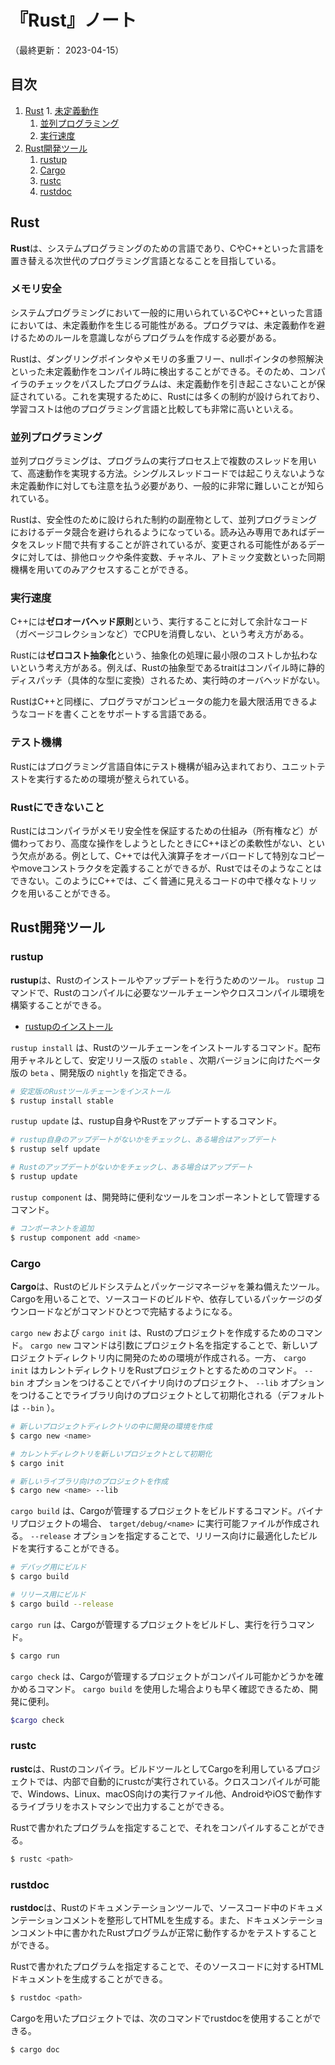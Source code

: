 # 『Rust』ノート

（最終更新： 2023-04-15）


## 目次
1. [Rust](#rust) 1. [未定義動作](#未定義動作)
	1. [並列プログラミング](#並列プログラミング)
	1. [実行速度](#実行速度)
1. [Rust開発ツール](#rust開発ツール)
	1. [rustup](#rustup)
	1. [Cargo](#cargo)
	1. [rustc](#rustc)
	1. [rustdoc](#rustdoc)


## Rust

**Rust**は、システムプログラミングのための言語であり、CやC++といった言語を置き替える次世代のプログラミング言語となることを目指している。

### メモリ安全

システムプログラミングにおいて一般的に用いられているCやC++といった言語においては、未定義動作を生じる可能性がある。プログラマは、未定義動作を避けるためのルールを意識しながらプログラムを作成する必要がある。

Rustは、ダングリングポインタやメモリの多重フリー、nullポインタの参照解決といった未定義動作をコンパイル時に検出することができる。そのため、コンパイラのチェックをパスしたプログラムは、未定義動作を引き起こさないことが保証されている。これを実現するために、Rustには多くの制約が設けられており、学習コストは他のプログラミング言語と比較しても非常に高いといえる。

### 並列プログラミング

並列プログラミングは、プログラムの実行プロセス上で複数のスレッドを用いて、高速動作を実現する方法。シングルスレッドコードでは起こりえないような未定義動作に対しても注意を払う必要があり、一般的に非常に難しいことが知られている。

Rustは、安全性のために設けられた制約の副産物として、並列プログラミングにおけるデータ競合を避けられるようになっている。読み込み専用であればデータをスレッド間で共有することが許されているが、変更される可能性があるデータに対しては、排他ロックや条件変数、チャネル、アトミック変数といった同期機構を用いてのみアクセスすることができる。

### 実行速度

C++には**ゼロオーバヘッド原則**という、実行することに対して余計なコード（ガベージコレクションなど）でCPUを消費しない、という考え方がある。

Rustには**ゼロコスト抽象化**という、抽象化の処理に最小限のコストしか払わないという考え方がある。例えば、Rustの抽象型であるtraitはコンパイル時に静的ディスパッチ（具体的な型に変換）されるため、実行時のオーバヘッドがない。

RustはC++と同様に、プログラマがコンピュータの能力を最大限活用できるようなコードを書くことをサポートする言語である。

### テスト機構

Rustにはプログラミング言語自体にテスト機構が組み込まれており、ユニットテストを実行するための環境が整えられている。

### Rustにできないこと

Rustにはコンパイラがメモリ安全性を保証するための仕組み（所有権など）が備わっており、高度な操作をしようとしたときにC++ほどの柔軟性がない、という欠点がある。例として、C++では代入演算子をオーバロードして特別なコピーやmoveコンストラクタを定義することができるが、Rustではそのようなことはできない。このようにC++では、ごく普通に見えるコードの中で様々なトリックを用いることができる。


## Rust開発ツール

### rustup

**rustup**は、Rustのインストールやアップデートを行うためのツール。 `rustup` コマンドで、Rustのコンパイルに必要なツールチェーンやクロスコンパイル環境を構築することができる。

- [rustupのインストール](https://rustup.rs/)

`rustup install` は、Rustのツールチェーンをインストールするコマンド。配布用チャネルとして、安定リリース版の `stable` 、次期バージョンに向けたベータ版の `beta` 、開発版の `nightly` を指定できる。

```sh
# 安定版のRustツールチェーンをインストール
$ rustup install stable
```

`rustup update` は、rustup自身やRustをアップデートするコマンド。

```sh
# rustup自身のアップデートがないかをチェックし、ある場合はアップデート
$ rustup self update

# Rustのアップデートがないかをチェックし、ある場合はアップデート
$ rustup update
```

`rustup component` は、開発時に便利なツールをコンポーネントとして管理するコマンド。

```sh
# コンポーネントを追加
$ rustup component add <name>
```

### Cargo

**Cargo**は、Rustのビルドシステムとパッケージマネージャを兼ね備えたツール。Cargoを用いることで、ソースコードのビルドや、依存しているパッケージのダウンロードなどがコマンドひとつで完結するようになる。

`cargo new` および `cargo init` は、Rustのプロジェクトを作成するためのコマンド。 `cargo new` コマンドは引数にプロジェクト名を指定することで、新しいプロジェクトディレクトリ内に開発のための環境が作成される。一方、 `cargo init` はカレントディレクトリをRustプロジェクトとするためのコマンド。 `--bin` オプションをつけることでバイナリ向けのプロジェクト、 `--lib` オプションをつけることでライブラリ向けのプロジェクトとして初期化される（デフォルトは `--bin` ）。

```sh
# 新しいプロジェクトディレクトリの中に開発の環境を作成
$ cargo new <name>

# カレントディレクトリを新しいプロジェクトとして初期化
$ cargo init

# 新しいライブラリ向けのプロジェクトを作成
$ cargo new <name> --lib
```

`cargo build` は、Cargoが管理するプロジェクトをビルドするコマンド。バイナリプロジェクトの場合、 `target/debug/<name>` に実行可能ファイルが作成される。 `--release` オプションを指定することで、リリース向けに最適化したビルドを実行することができる。

```sh
# デバッグ用にビルド
$ cargo build

# リリース用にビルド
$ cargo build --release
```

`cargo run` は、Cargoが管理するプロジェクトをビルドし、実行を行うコマンド。

```sh
$ cargo run
```

`cargo check` は、Cargoが管理するプロジェクトがコンパイル可能かどうかを確かめるコマンド。 `cargo build` を使用した場合よりも早く確認できるため、開発に便利。

```sh
$cargo check
```

### rustc

**rustc**は、Rustのコンパイラ。ビルドツールとしてCargoを利用しているプロジェクトでは、内部で自動的にrustcが実行されている。クロスコンパイルが可能で、Windows、Linux、macOS向けの実行ファイル他、AndroidやiOSで動作するライブラリをホストマシンで出力することができる。

Rustで書かれたプログラムを指定することで、それをコンパイルすることができる。

```sh
$ rustc <path>
```

### rustdoc

**rustdoc**は、Rustのドキュメンテーションツールで、ソースコード中のドキュメンテーションコメントを整形してHTMLを生成する。また、ドキュメンテーションコメント中に書かれたRustプログラムが正常に動作するかをテストすることができる。

Rustで書かれたプログラムを指定することで、そのソースコードに対するHTMLドキュメントを生成することができる。

```sh
$ rustdoc <path>
```

Cargoを用いたプロジェクトでは、次のコマンドでrustdocを使用することができる。

```sh
$ cargo doc
```
